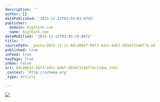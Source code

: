 ```yaml
---
description: ''
author: []
datePublished: '2015-12-12T03:55:03.074Z'
publisher:
  domain: bigthink.com
  name: bigthink.com
dateModified: '2015-12-12T03:45:28.867Z'
title: ''
sourcePath: _posts/2015-12-12-8dcd0647-98f3-4d2c-b4bf-0856f3348f74.md
published: true
inFeed: true
hasPage: true
inNav: false
url: 8dcd0647-98f3-4d2c-b4bf-0856f3348f74/index.html
_context: 'http://schema.org'
_type: Article

---
```

![](http://assets1.bigthink.com/system/idea_thumbnails/58594/primary/bt-db-cult-of-singularity.jpg?1429452208)